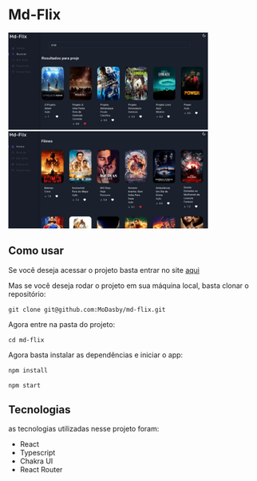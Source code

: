 # Md-Flix

<img src="./.github/app-screenshot.png" width="400px" >
<img src="./.github/app-screenshot-2.png" width="400px" >

<br>

## Como usar

Se você deseja acessar o projeto basta entrar no site [aqui](https://md-flix.netlify.com)

Mas se você deseja rodar o projeto em sua máquina local, basta clonar o repositório:

```
git clone git@github.com:MoDasby/md-flix.git
```

Agora entre na pasta do projeto:

```
cd md-flix
```

Agora basta instalar as dependências e iniciar o app:

```
npm install
```

```
npm start
```

## Tecnologias
as tecnologias utilizadas nesse projeto foram:
- React
- Typescript
- Chakra UI
- React Router